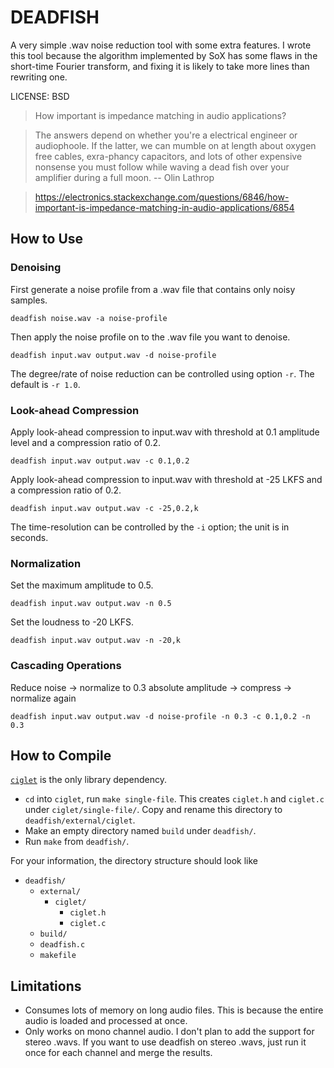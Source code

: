 DEADFISH
===

A very simple .wav noise reduction tool with some extra features. I wrote this tool because the algorithm implemented by SoX has some flaws in the short-time Fourier transform, and fixing it is likely to take more lines than rewriting one.

LICENSE: BSD

> How important is impedance matching in audio applications?

> The answers depend on whether you're a electrical engineer or audiophoole. If the latter, we can mumble on at length about oxygen free cables, exra-phancy capacitors, and lots of other expensive nonsense you must follow while waving a dead fish over your amplifier during a full moon. -- Olin Lathrop

> https://electronics.stackexchange.com/questions/6846/how-important-is-impedance-matching-in-audio-applications/6854

How to Use
---

### Denoising

First generate a noise profile from a .wav file that contains only noisy samples.

`deadfish noise.wav -a noise-profile`

Then apply the noise profile on to the .wav file you want to denoise.

`deadfish input.wav output.wav -d noise-profile`

The degree/rate of noise reduction can be controlled using option `-r`. The default is `-r 1.0`.

### Look-ahead Compression

Apply look-ahead compression to input.wav with threshold at 0.1 amplitude level and a compression ratio of 0.2.

`deadfish input.wav output.wav -c 0.1,0.2`

Apply look-ahead compression to input.wav with threshold at -25 LKFS and a compression ratio of 0.2.

`deadfish input.wav output.wav -c -25,0.2,k`

The time-resolution can be controlled by the `-i` option; the unit is in seconds.

### Normalization

Set the maximum amplitude to 0.5.

`deadfish input.wav output.wav -n 0.5`

Set the loudness to -20 LKFS.

`deadfish input.wav output.wav -n -20,k`

### Cascading Operations

Reduce noise -> normalize to 0.3 absolute amplitude -> compress -> normalize again

`deadfish input.wav output.wav -d noise-profile -n 0.3 -c 0.1,0.2 -n 0.3`

### 

How to Compile
---

[`ciglet`](https://github.com/Sleepwalking/ciglet) is the only library dependency.

* `cd` into `ciglet`, run `make single-file`. This creates `ciglet.h` and `ciglet.c` under `ciglet/single-file/`. Copy and rename this directory to `deadfish/external/ciglet`.
* Make an empty directory named `build` under `deadfish/`.
* Run `make` from `deadfish/`.

For your information, the directory structure should look like

* `deadfish/`
    * `external/`
        * `ciglet/`
            * `ciglet.h`
            * `ciglet.c`
    * `build/`
    * `deadfish.c`
    * `makefile`

Limitations
---

* Consumes lots of memory on long audio files. This is because the entire audio is loaded and processed at once.
* Only works on mono channel audio. I don't plan to add the support for stereo .wavs. If you want to use deadfish on stereo .wavs, just run it once for each channel and merge the results.

